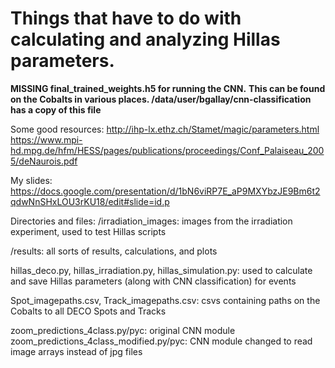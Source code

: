 # Things that have to do with calculating and analyzing Hillas parameters. 

**MISSING final_trained_weights.h5 for running the CNN.**
**This can be found on the Cobalts in various places. /data/user/bgallay/cnn-classification has a copy of this file**

Some good resources:
  http://ihp-lx.ethz.ch/Stamet/magic/parameters.html
  https://www.mpi-hd.mpg.de/hfm/HESS/pages/publications/proceedings/Conf_Palaiseau_2005/deNaurois.pdf
  
My slides: https://docs.google.com/presentation/d/1bN6viRP7E_aP9MXYbzJE9Bm6t2qdwNnSHxLOU3rKU18/edit#slide=id.p

Directories and files:
/irradiation_images: images from the irradiation experiment, used to test Hillas scripts

/results: all sorts of results, calculations, and plots

hillas_deco.py, hillas_irradiation.py, hillas_simulation.py: used to calculate and save Hillas parameters (along with CNN classification) for events

Spot_imagepaths.csv, Track_imagepaths.csv: csvs containing paths on the Cobalts to all DECO Spots and Tracks

zoom_predictions_4class.py/pyc: original CNN module
zoom_predictions_4class_modified.py/pyc: CNN module changed to read image arrays instead of jpg files


